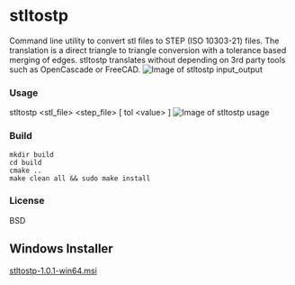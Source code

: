 # stltostp
Command line utility to convert stl files to STEP (ISO 10303-21) files. The translation is a direct triangle to triangle conversion with a tolerance based merging of edges. stltostp translates without depending on 3rd party tools such as OpenCascade or FreeCAD.
![Image of stltostp input_output](https://github.com/slugdev/stltostp/blob/master/doc/input_output.jpg)

### Usage
stltostp <stl_file> <step_file> \[ tol \<value\> \]
![Image of stltostp usage](https://github.com/slugdev/stltostp/blob/master/doc/example.jpg)

### Build
```
mkdir build
cd build
cmake ..
make clean all && sudo make install
```
### License 
BSD

## Windows Installer
[stltostp-1.0.1-win64.msi](https://github.com/slugdev/stltostp/releases/download/v1.0.1/stltostp-1.0.1-win64.msi)
